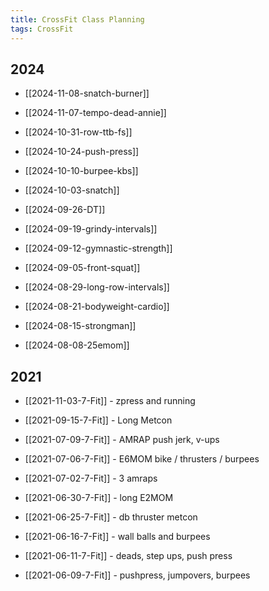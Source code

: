 ```yaml
---
title: CrossFit Class Planning
tags: CrossFit
---
```


## 2024

- [[2024-11-08-snatch-burner]]
- [[2024-11-07-tempo-dead-annie]]

- [[2024-10-31-row-ttb-fs]]
- [[2024-10-24-push-press]]
- [[2024-10-10-burpee-kbs]]
- [[2024-10-03-snatch]]

- [[2024-09-26-DT]]
- [[2024-09-19-grindy-intervals]]
- [[2024-09-12-gymnastic-strength]]
- [[2024-09-05-front-squat]]

- [[2024-08-29-long-row-intervals]]
- [[2024-08-21-bodyweight-cardio]]
- [[2024-08-15-strongman]]
- [[2024-08-08-25emom]]

## 2021

- [[2021-11-03-7-Fit]] - zpress and running

- [[2021-09-15-7-Fit]] - Long Metcon

- [[2021-07-09-7-Fit]] - AMRAP push jerk, v-ups
- [[2021-07-06-7-Fit]] - E6MOM bike / thrusters / burpees
- [[2021-07-02-7-Fit]] - 3 amraps

- [[2021-06-30-7-Fit]] - long E2MOM
- [[2021-06-25-7-Fit]] - db thruster metcon
- [[2021-06-16-7-Fit]] - wall balls and burpees
- [[2021-06-11-7-Fit]] - deads, step ups, push press
- [[2021-06-09-7-Fit]] - pushpress, jumpovers, burpees
